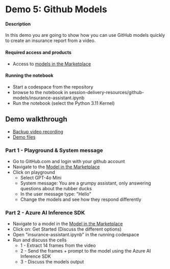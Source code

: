 # Demo 5: Github Models

#### Description   
In this demo you are going to show how you can use GitHub models quickly to create an insurance report from a video.

#### Required access and products
- Access to [models in the Marketplace](https://github.com/marketplace/models)

#### Running the notebook
- Start a codespace from the repository
- browse to the notebook in session-delivery-resources/github-models/insurance-assistant.ipynb
- Run the notebook (select the Python 3.11 Kernel)

## Demo walkthrough

- [Backup video recording](https://aka.ms/AArvo1o)
- [Demo files](https://github.com/microsoft/aitour-generative-ai-in-azure/tree/main/session-delivery-resources/github-models)

### Part 1 - Playground & System message
- Go to GitHub.com and login with your github account
- Navigate to the [Model in the Marketplace](https://github.com/marketplace/models)
- Click on playground    
    - Select GPT-4o Mini
    - System message: You are a grumpy assistant, only answering questions about the rubber ducks
    - In the user message type: "Hello"
    - Change the models and see how they respond differently

### Part 2 - Azure AI Inference SDK
- Navigate to a model in the [Model in the Marketplace](https://github.com/marketplace/models)
- Click on: Get Started (Discuss the different options)
- Open "insurance-assistant.ipynb" in the running codespace
- Run and discuss the cells
    - 1 - Extract 14 frames from the video
    - 2 - Send the frames + prompt to the model using the Azure AI Inference SDK
    - 3 - Discuss the models output

